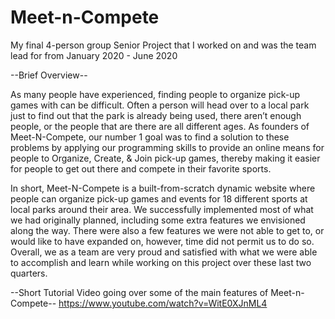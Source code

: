 # Meet-n-Compete

My final 4-person group Senior Project that I worked on and was the team lead for from January 2020 - June 2020

--Brief Overview--

As many people have experienced, finding people to organize pick-up
games with can be difficult. Often a person will head over to a local park just to
find out that the park is already being used, there aren’t enough people, or the
people that are there are all different ages. As founders of Meet-N-Compete, our
number 1 goal was to find a solution to these problems by applying our
programming skills to provide an online means for people to Organize, Create, &
Join pick-up games, thereby making it easier for people to get out there and
compete in their favorite sports.

In short, Meet-N-Compete is a built-from-scratch dynamic website where
people can organize pick-up games and events for 18 different sports at local
parks around their area. We successfully implemented most of what we had
originally planned, including some extra features we envisioned along the way.
There were also a few features we were not able to get to, or would like to have
expanded on, however, time did not permit us to do so. Overall, we as a team are
very proud and satisfied with what we were able to accomplish and learn while
working on this project over these last two quarters.

--Short Tutorial Video going over some of the main features of Meet-n-Compete--
https://www.youtube.com/watch?v=WitE0XJnML4
